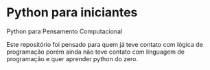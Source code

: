 # Python para iniciantes
Python para Pensamento Computacional

Este repositório foi pensado para quem já teve contato com lógica de programação porém ainda não teve contato com linguagem de programação e quer aprender python do zero. 


